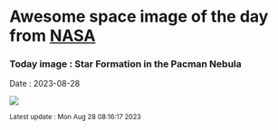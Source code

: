 
# Awesome space image of the day from [NASA](https://api.nasa.gov/)

### Today image : Star Formation in the Pacman Nebula
Date : 2023-08-28

![](https://apod.nasa.gov/apod/image/2308/Pacman_Stocks_1080.jpg)

<small>Latest update : Mon Aug 28 08:16:17 2023</small>
        
